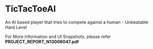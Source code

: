 # TicTacToeAI
An AI based player that tries to compete against a human - Unbeatable Hard Level

For More information and UI Snapshots, please refer <b>PROJECT_REPORT_N13008047.pdf</b>
